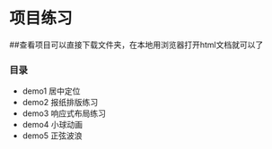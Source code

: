 ﻿# 项目练习
##查看项目可以直接下载文件夹，在本地用浏览器打开html文档就可以了
### 目录
- demo1 居中定位
- demo2 报纸排版练习
- demo3 响应式布局练习
- demo4 小球动画
- demo5 正弦波浪